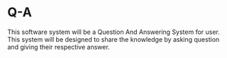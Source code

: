 # Q-A
This software system will be a Question And Answering System for user. This system will be designed to share the knowledge by asking question and giving their respective answer.
